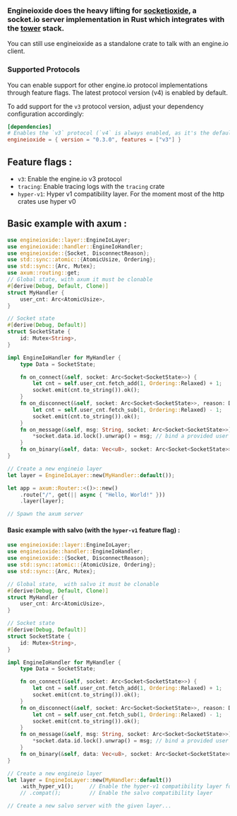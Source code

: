 ### Engineioxide does the heavy lifting for [socketioxide](https://docs.rs/socketioxide/latest/socketioxide/), a socket.io server implementation in Rust which integrates with the [tower](https://docs.rs/tower/latest/tower/) stack.

You can still use engineioxide as a standalone crate to talk with an engine.io client.

### Supported Protocols
You can enable support for other engine.io protocol implementations through feature flags. 
The latest protocol version (v4) is enabled by default. 

To add support for the `v3` protocol version, adjust your dependency configuration accordingly:

```toml
[dependencies]
# Enables the `v3` protocol (`v4` is always enabled, as it's the default).
engineioxide = { version = "0.3.0", features = ["v3"] }
```

## Feature flags : 
* `v3`: Enable the engine.io v3 protocol
* `tracing`: Enable tracing logs with the `tracing` crate
* `hyper-v1`: Hyper v1 compatibility layer. For the moment most of the http crates use hyper v0

## Basic example with axum :
```rust
use engineioxide::layer::EngineIoLayer;
use engineioxide::handler::EngineIoHandler;
use engineioxide::{Socket, DisconnectReason};
use std::sync::atomic::{AtomicUsize, Ordering};
use std::sync::{Arc, Mutex};
use axum::routing::get;
// Global state, with axum it must be clonable
#[derive(Debug, Default, Clone)]
struct MyHandler {
    user_cnt: Arc<AtomicUsize>,
}

// Socket state
#[derive(Debug, Default)]
struct SocketState {
    id: Mutex<String>,
}

impl EngineIoHandler for MyHandler {
    type Data = SocketState;

    fn on_connect(&self, socket: Arc<Socket<SocketState>>) { 
        let cnt = self.user_cnt.fetch_add(1, Ordering::Relaxed) + 1;
        socket.emit(cnt.to_string()).ok();
    }
    fn on_disconnect(&self, socket: Arc<Socket<SocketState>>, reason: DisconnectReason) { 
        let cnt = self.user_cnt.fetch_sub(1, Ordering::Relaxed) - 1;
        socket.emit(cnt.to_string()).ok();
    }
    fn on_message(&self, msg: String, socket: Arc<Socket<SocketState>>) { 
        *socket.data.id.lock().unwrap() = msg; // bind a provided user id to a socket
    }
    fn on_binary(&self, data: Vec<u8>, socket: Arc<Socket<SocketState>>) { }
}

// Create a new engineio layer
let layer = EngineIoLayer::new(MyHandler::default());

let app = axum::Router::<()>::new()
    .route("/", get(|| async { "Hello, World!" }))
    .layer(layer);

// Spawn the axum server

```

#### Basic example with salvo (with the `hyper-v1` feature flag) : 
```rust
use engineioxide::layer::EngineIoLayer;
use engineioxide::handler::EngineIoHandler;
use engineioxide::{Socket, DisconnectReason};
use std::sync::atomic::{AtomicUsize, Ordering};
use std::sync::{Arc, Mutex};

// Global state,  with salvo it must be clonable
#[derive(Debug, Default, Clone)]
struct MyHandler {
    user_cnt: Arc<AtomicUsize>,
}

// Socket state
#[derive(Debug, Default)]
struct SocketState {
    id: Mutex<String>,
}

impl EngineIoHandler for MyHandler {
    type Data = SocketState;

    fn on_connect(&self, socket: Arc<Socket<SocketState>>) { 
        let cnt = self.user_cnt.fetch_add(1, Ordering::Relaxed) + 1;
        socket.emit(cnt.to_string()).ok();
    }
    fn on_disconnect(&self, socket: Arc<Socket<SocketState>>, reason: DisconnectReason) { 
        let cnt = self.user_cnt.fetch_sub(1, Ordering::Relaxed) - 1;
        socket.emit(cnt.to_string()).ok();
    }
    fn on_message(&self, msg: String, socket: Arc<Socket<SocketState>>) { 
        *socket.data.id.lock().unwrap() = msg; // bind a provided user id to a socket
    }
    fn on_binary(&self, data: Vec<u8>, socket: Arc<Socket<SocketState>>) { }
}

// Create a new engineio layer
let layer = EngineIoLayer::new(MyHandler::default())
    .with_hyper_v1();     // Enable the hyper-v1 compatibility layer for salvo
    // .compat();         // Enable the salvo compatibility layer

// Create a new salvo server with the given layer...
```